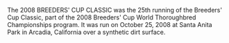The 2008 BREEDERS' CUP CLASSIC was the 25th running of the Breeders' Cup Classic, part of the 2008 Breeders' Cup World Thoroughbred Championships program. It was run on October 25, 2008 at Santa Anita Park in Arcadia, California over a synthetic dirt surface.
